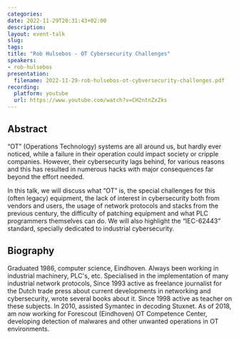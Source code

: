 ```yaml
---
categories:
date: 2022-11-29T20:31:43+02:00
description:
layout: event-talk
slug:
tags:
title: "Rob Hulsebos - OT Cybersecurity Challenges"
speakers:
- rob-hulsebos
presentation:
  filename: 2022-11-29-rob-hulsebos-ot-cybversecurity-challenges.pdf
recording:
  platform: youtube
  url: https://www.youtube.com/watch?v=CH2ntnZxZks
---
```


## Abstract

“OT” (Operations Technology) systems are all around us, but hardly ever noticed, while a failure in their operation could impact society or cripple companies. However, their cybersecurity lags behind, for various reasons and this has resulted in numerous hacks with major consequences far beyond the effort needed.

In this talk, we will discuss what “OT” is, the special challenges for this (often legacy) equipment, the lack of interest in cybersecurity both from vendors and users, the usage of network protocols and stacks from the previous century, the difficulty of patching equipment and what PLC programmers themselves can do. We will also highlight the “IEC-62443” standard, specially dedicated to industrial cybersecurity.

## Biography

Graduated 1986, computer science, Eindhoven. Always been working in industrial machinery, PLC's, etc. Specialised in the implementation of many industrial network protocols, Since 1993 active as freelance journalist for the Dutch trade press about current developments in networking and cybersecurity, wrote several books about it. Since 1998 active as teacher on these subjects. In 2010, assisted Symantec in decoding Stuxnet. As of 2018, am now working for Forescout (Eindhoven) OT Competence Center, developing detection of malwares and other unwanted operations in OT environments.
